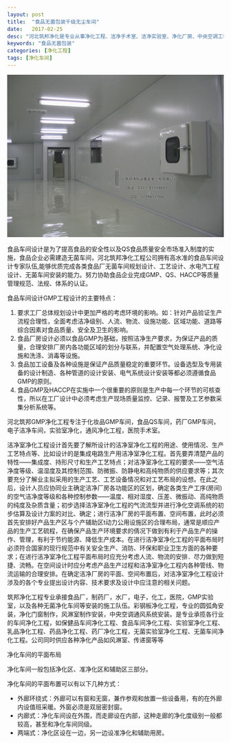 ```yaml
---
layout: post
title:  "食品无菌包装千级无尘车间"
date:   2017-02-25
desc: "河北筑邦净化是专业从事净化工程、洁净手术室、洁净实验室、净化厂房、中央空调工程设计、建设和技术改造的企业。"
keywords: "食品无菌包装"
categories: [净化工程]
tags: [净化车间]
---
```


![](/static/img/2017/02/2501.jpg)

食品车间设计是为了提高食品的安全性以及QS食品质量安全市场准入制度的实施，食品企业必需建造无菌车间，河北筑邦净化工程公司拥有高水准的食品车间设计专家队伍,能够优质完成各类食品厂无菌车间规划设计、工艺设计、水电汽工程设计、无菌车间安装的能力。努力协助食品企业完成GMP、QS、HACCP等质量管理规范、法规、体系的认证。 

食品车间设计GMP工程设计的主要特点： 

1. 要求工厂总体规划设计中更加严格的考虑环境的影响。如：针对产品验证生产流程合理性，全面考虑洁净级别、人流、物流、设施功能、区域功能、道路等综合因素对食品质量、安全及卫生的影响。 
2. 食品厂房设计必须以食品GMP为基础，按照洁净生产要求，为保证产品的质量，合理安排厂房内各功能区域的划分与联系，并配置空气处理系统、净化设施和洗涤、消毒等设施。 
3. 食品加工设备及各种设施是保证产品质量稳定的重要环节。设备选型及专用装备的设计制造、各种管道的设计安装、电气系统设计安装等都必须遵循食品GMP的原则。 
4. 食品GMP及HACCP在实施中一个很重要的原则是生产中每一个环节的可核查性，所以在工厂设计中必须考虑生产现场质量监控、记录、报警及工艺参数采集分析系统等。 

河北筑邦GMP净化工程专注于化妆品GMP车间，食品QS车间，药厂GMP车间，电子洁净车间，实验室净化，通风净化工程，医院手术室。

洁净室净化工程设计首先要了解所设计的洁净室净化工程的用途、使用情况、生产工艺特点等、比如设计的是集成电路生产用洁净室净化工程。首先要弄清楚产品的特性——集成度、持形尺寸和生产工艺特点；对洁净室净化工程的要求——空气洁净度等级、温湿度及其控制范围、防微振、防静电和高纯物质的供应要求等；其次要充分了解业主拟采用的生产工艺、工艺设备情况和对工艺布局的设想。在此之后，设计人员应协同业主确定洁净厂房各功能区的区划，确定各类生产工序(房间)的空气洁净度等级和各种控制参数——温度、相对湿度、压差、微振动、高纯物质的纯度及杂质含量；初步选择洁净室净化工程的气流流型并进行净化空调系统的初步估算及设计力案的对比、确定；进行洁净厂房的平面布置、空间布置，此时必须首先安排好产品生产区与个产辅助区t动力公用设施区的合理布局，通常是顺应产品的生产工艺硫程，在确保产品生产环境要求的倩况下做到有利于产品生产的操作、管理，有利于节约能源、降低生产成本。在进行洁净室净化工程的平面布局时必须符合国家的现行规范中有关安全生产、消防、环保和职业卫生方面的各种要求；在进行洁净室净化工程平面布局时应充分考虑人流、物流的安排．尽力做到短捷、流畅。在空间设计时应分考虑产品生产过程和洁净室净化工程内各种管线、物流运输的合理安排。在确定洁净厂房的平面、空间布置后，对洁净室净化工程设计涉及的各个专业提出设计内容、技术要求及设计中应注意的相关问题。

筑邦净化工程专业承接食品厂，制药厂，水厂，电子，化工，医院，GMP实验室，以及各种无菌净化车间等安装的施工队伍。彩钢板净化工程，专业的圆弧角安装，净化门窗制作，风淋室制作安装，中央空调通风系统安装。是专业承揽各行业的车间净化工程，如保健品车间净化工程、食品车间净化工程、实验室净化工程、乳品净化工程、药品净化工程、药厂净化工程，无菌实验室净化工程、无菌车间净化工程。公司同时供应各种净化产品如风淋室、传递窗等等

净化车间的平面布局

净化车间一般包括净化区、准净化区和辅助区三部分。

净化车间的平面布置可以有以下几种方式：

- 外廊环绕式：外廊可以有窗和无窗，兼作参观和放置一些设备用，有的在外廊内设值班采暖。外窗必须是双层密封窗。
- 内廊式：净化车间设在外围，而走廊设在内部，这种走廊的净化度级别一般都较高，甚至和净化车间同级。
- 两端式：净化区设在一边，另一边设准净化和辅助用房。
